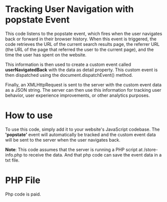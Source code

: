 # Tracking User Navigation with popstate Event
This code listens to the popstate event, which fires when the user navigates back or forward in their browser history. When this event is triggered, the code retrieves the URL of the current search results page, the referrer URL (the URL of the page that referred the user to the current page), and the time the user has spent on the website.

This information is then used to create a custom event called <b>userNavigatedBack</b> with the data as detail property. This custom event is then dispatched using the document.dispatchEvent() method.

Finally, an XMLHttpRequest is sent to the server with the custom event data as a JSON string. The server can then use this information for tracking user behavior, user experience improvements, or other analytics purposes.

# How to use
To use this code, simply add it to your website's JavaScript codebase. The <b>'popstate'</b> event will automatically be tracked and the custom event data will be sent to the server when the user navigates back.

<b>Note</b>: This code assumes that the server is running a PHP script at /store-info.php to receive the data. And that php code can save the event data in a txt file. 

# PHP File
Php code is paid. 
